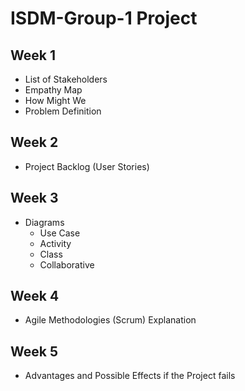 # ISDM-Group-1 Project

## Week 1
- List of Stakeholders
- Empathy Map
- How Might We
- Problem Definition

## Week 2
- Project Backlog (User Stories)

## Week 3
- Diagrams
  - Use Case
  - Activity
  - Class
  - Collaborative   

## Week 4
- Agile Methodologies (Scrum) Explanation

## Week 5
- Advantages and Possible Effects if the Project fails
